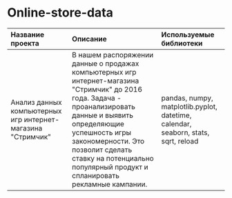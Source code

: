 # Online-store-data

| Название проекта              | Описание           | Используемые библиотеки                     |
| :-------------------- | :---------------------- |:---------------------------|
| Анализ данных компьютерных игр интернет-магазина "Стримчик"  | В нашем распоряжении данные о продажах компьютерных игр интернет-магазина "Стримчик" до 2016 года. Задача - проанализировать данные и выявить определяющие успешность игры закономерности. Это позволит сделать ставку на потенциально популярный продукт и спланировать рекламные кампании. | pandas, numpy, matplotlib.pyplot, datetime, calendar, seaborn, stats, sqrt, reload |
